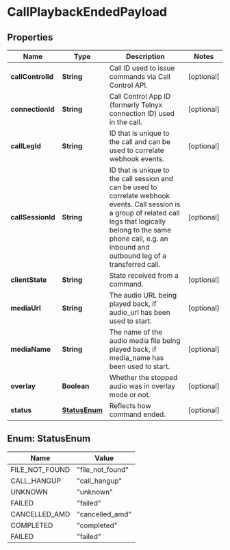 

# CallPlaybackEndedPayload


## Properties

Name | Type | Description | Notes
------------ | ------------- | ------------- | -------------
**callControlId** | **String** | Call ID used to issue commands via Call Control API. |  [optional]
**connectionId** | **String** | Call Control App ID (formerly Telnyx connection ID) used in the call. |  [optional]
**callLegId** | **String** | ID that is unique to the call and can be used to correlate webhook events. |  [optional]
**callSessionId** | **String** | ID that is unique to the call session and can be used to correlate webhook events. Call session is a group of related call legs that logically belong to the same phone call, e.g. an inbound and outbound leg of a transferred call. |  [optional]
**clientState** | **String** | State received from a command. |  [optional]
**mediaUrl** | **String** | The audio URL being played back, if audio_url has been used to start. |  [optional]
**mediaName** | **String** | The name of the audio media file being played back, if media_name has been used to start. |  [optional]
**overlay** | **Boolean** | Whether the stopped audio was in overlay mode or not. |  [optional]
**status** | [**StatusEnum**](#StatusEnum) | Reflects how command ended. |  [optional]



## Enum: StatusEnum

Name | Value
---- | -----
FILE_NOT_FOUND | &quot;file_not_found&quot;
CALL_HANGUP | &quot;call_hangup&quot;
UNKNOWN | &quot;unknown&quot;
FAILED | &quot;failed&quot;
CANCELLED_AMD | &quot;cancelled_amd&quot;
COMPLETED | &quot;completed&quot;
FAILED | &quot;failed&quot;




